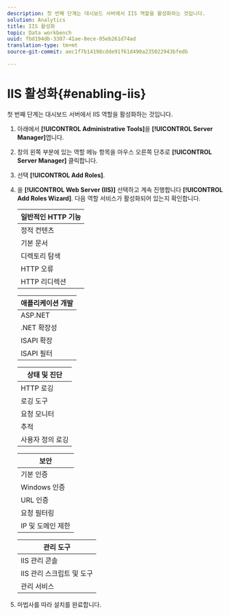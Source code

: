 ```yaml
---
description: 첫 번째 단계는 대시보드 서버에서 IIS 역할을 활성화하는 것입니다.
solution: Analytics
title: IIS 활성화
topic: Data workbench
uuid: fbd194db-3307-41ae-8ece-05eb261d74ad
translation-type: tm+mt
source-git-commit: aec1f7b14198cdde91f61d490a235022943bfedb

---
```



# IIS 활성화{#enabling-iis}

첫 번째 단계는 대시보드 서버에서 IIS 역할을 활성화하는 것입니다.

1. 아래에서 **[!UICONTROL Administrative Tools]**&#x200B;을 **[!UICONTROL Server Manager]**&#x200B;엽니다.
1. 창의 왼쪽 부분에 있는 역할 메뉴 항목을 마우스 오른쪽 단추로 **[!UICONTROL Server Manager]** 클릭합니다.
1. 선택 **[!UICONTROL Add Roles]**.
1. 을 **[!UICONTROL Web Server (IIS)]** 선택하고 계속 진행합니다 **[!UICONTROL Add Roles Wizard]**. 다음 역할 서비스가 활성화되어 있는지 확인합니다.

   | 일반적인 HTTP 기능 |
   |---|
   | 정적 컨텐츠 |
   | 기본 문서 |
   | 디렉토리 탐색 |
   | HTTP 오류 |
   | HTTP 리디렉션 |

   | 애플리케이션 개발 |
   |---|
   | ASP.NET |
   | .NET 확장성 |
   | ISAPI 확장 |
   | ISAPI 필터 |

   | 상태 및 진단 |
   |---|
   | HTTP 로깅 |
   | 로깅 도구 |
   | 요청 모니터 |
   | 추적 |
   | 사용자 정의 로깅 |

   | 보안 |
   |---|
   | 기본 인증 |
   | Windows 인증 |
   | URL 인증 |
   | 요청 필터링 |
   | IP 및 도메인 제한 |

   | 관리 도구 |
   |---|
   | IIS 관리 콘솔 |
   | IIS 관리 스크립트 및 도구 |
   | 관리 서비스 |

1. 마법사를 따라 설치를 완료합니다.
